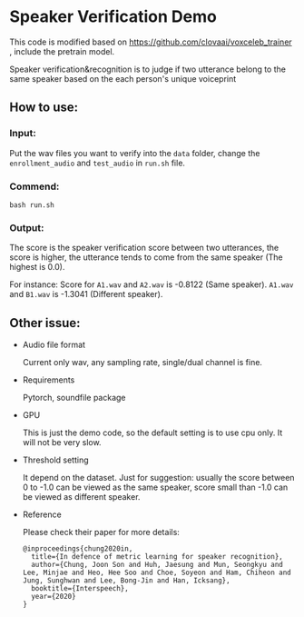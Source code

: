 # Speaker Verification Demo

This code is modified based on https://github.com/clovaai/voxceleb_trainer , include the pretrain model.

Speaker verification&recognition is to judge if two utterance belong to the same speaker based on the each person's unique voiceprint 

## How to use:
### Input: 
  
  Put the wav files you want to verify into the `data` folder, change the `enrollment_audio` and `test_audio` in `run.sh` file.

### Commend:

```
bash run.sh
```

### Output: 
  
  The score is the speaker verification score between two utterances, the score is higher, the utterance tends to come from the same speaker (The highest is 0.0).  
  
  For instance: Score for `A1.wav` and `A2.wav` is -0.8122 (Same speaker).  `A1.wav` and `B1.wav` is -1.3041 (Different speaker).

## Other issue:

- Audio file format

	Current only wav, any sampling rate, single/dual channel is fine. 

- Requirements

	Pytorch, soundfile package
	
- GPU
	
	This is just the demo code, so the default setting is to use cpu only. It will not be very slow.

- Threshold setting

	It depend on the dataset. Just for suggestion: usually the score between 0 to -1.0 can be viewed as the same speaker, score small than -1.0 can be viewed as different speaker.

- Reference

	Please check their paper for more details:

	```
	@inproceedings{chung2020in,
	  title={In defence of metric learning for speaker recognition},
	  author={Chung, Joon Son and Huh, Jaesung and Mun, Seongkyu and Lee, Minjae and Heo, Hee Soo and Choe, Soyeon and Ham, Chiheon and Jung, Sunghwan and Lee, Bong-Jin and Han, Icksang},
	  booktitle={Interspeech},
	  year={2020}
	}
	```
